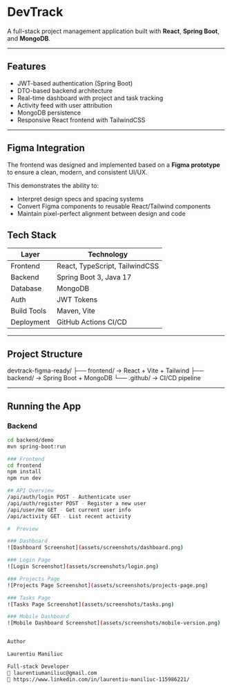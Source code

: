 #  DevTrack

A full-stack project management application built with **React**, **Spring Boot**, and **MongoDB**.

---

##  Features
-  JWT-based authentication (Spring Boot)
-  DTO-based backend architecture
-  Real-time dashboard with project and task tracking
-  Activity feed with user attribution
-  MongoDB persistence
-  Responsive React frontend with TailwindCSS

---

## Figma Integration

The frontend was designed and implemented based on a **Figma prototype** to ensure a clean, modern, and consistent UI/UX.

This demonstrates the ability to:
- Interpret design specs and spacing systems
- Convert Figma components to reusable React/Tailwind components
- Maintain pixel-perfect alignment between design and code


##  Tech Stack

| Layer | Technology |
|-------|-------------|
| Frontend | React, TypeScript, TailwindCSS |
| Backend | Spring Boot 3, Java 17 |
| Database | MongoDB |
| Auth | JWT Tokens |
| Build Tools | Maven, Vite |
| Deployment | GitHub Actions CI/CD |

---

##  Project Structure
devtrack-figma-ready/
├── frontend/    → React + Vite + Tailwind
├── backend/     → Spring Boot + MongoDB
└── .github/     → CI/CD pipeline

---

##  Running the App

### Backend
```bash
cd backend/demo
mvn spring-boot:run

### Frontend
cd frontend
npm install
npm run dev

## API Overview
/api/auth/login POST - Authenticate user
/api/auth/register POST - Register a new user
/api/user/me GET - Get current user info
/api/activity GET - List recent activity

#  Preview

### Dashboard
![Dashboard Screenshot](assets/screenshots/dashboard.png)

### Login Page
![Login Screenshot](assets/screenshots/login.png)

### Projects Page
![Projects Page Screenshot](assets/screenshots/projects-page.png)

### Tasks Page
![Tasks Page Screenshot](assets/screenshots/tasks.png)

### Mobile Dashboard
![Mobile Dashboard Screenshot](assets/screenshots/mobile-version.png)


Author

Laurentiu Maniliuc

Full-stack Developer
📧 laurentiumaniliuc@gmail.com
💼 https://www.linkedin.com/in/laurentiu-maniliuc-115986221/
